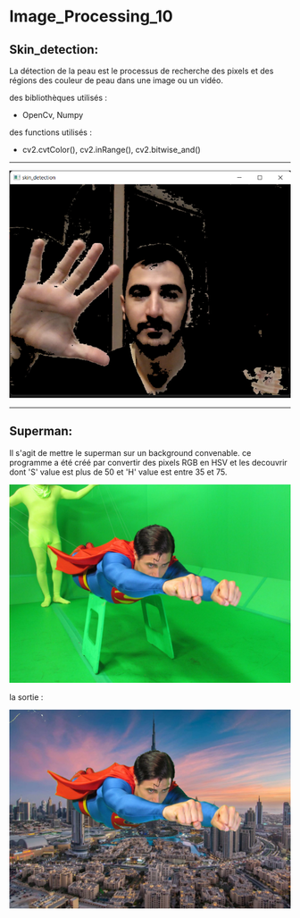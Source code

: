 # Image_Processing_10

## Skin_detection:

La détection de la peau est le processus de recherche des pixels et des régions des couleur de peau dans une image ou un vidéo.

des bibliothèques utilisés :
- OpenCv, Numpy

des functions utilisés :

- cv2.cvtColor(), cv2.inRange(), cv2.bitwise_and()
---

!['picture'](imgs_result/skin_detection.png)

---

## Superman:

Il s'agit de mettre le superman sur un background convenable.
ce programme a été créé par convertir des pixels RGB en HSV et les decouvrir dont 'S' value est plus de 50 et 'H' value est entre 35 et 75.

!['picture'](imgs/SuperMan.jpg)

la sortie :

!['picture'](imgs_result/superman_result.jpg)
